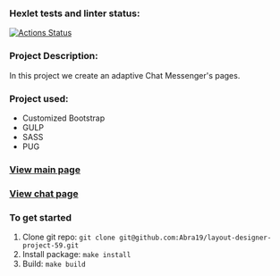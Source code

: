 ### Hexlet tests and linter status:
[![Actions Status](https://github.com/Abra19/layout-designer-project-59/workflows/hexlet-check/badge.svg)](https://github.com/Abra19/layout-designer-project-59/actions)

### Project Description:
In this project we create an adaptive Chat Messenger's pages.

### Project used:
* Customized Bootstrap
* GULP
* SASS
* PUG


### [View main page](cooperative-goldfish.surge.sh)
### [View chat page](cooperative-goldfish.surge.sh/chat.html)
### To get started

1. Clone git repo: `git clone git@github.com:Abra19/layout-designer-project-59.git`
2. Install package: `make install`
3. Build: `make build`